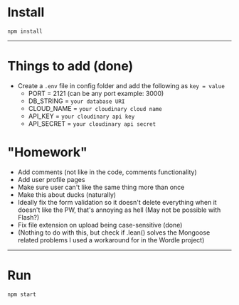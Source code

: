 # Install

`npm install`

---

# Things to add (done)

- Create a `.env` file in config folder and add the following as `key = value`
  - PORT = 2121 (can be any port example: 3000)
  - DB_STRING = `your database URI`
  - CLOUD_NAME = `your cloudinary cloud name`
  - API_KEY = `your cloudinary api key`
  - API_SECRET = `your cloudinary api secret`

# "Homework"

- Add comments (not like in the code, comments functionality)
- Add user profile pages
- Make sure user can't like the same thing more than once
- Make this about ducks (naturally)
- Ideally fix the form validation so it doesn't delete everything when it doesn't like the PW, that's annoying as hell (May not be possible with Flash?)
- Fix file extension on upload being case-sensitive (done)
- (Nothing to do with this, but check if .lean() solves the Mongoose related problems I used a workaround for in the Wordle project)

---

# Run

`npm start`
